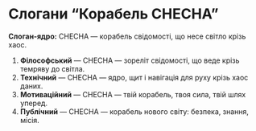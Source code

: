 # Слогани “Корабель CHECHA”

**Слоган‑ядро:** CHECHA — корабель свідомості, що несе світло крізь хаос.

1) **Філософський** — CHECHA — зореліт свідомості, що веде крізь темряву до світла.
2) **Технічний** — CHECHA — ядро, щит і навігація для руху крізь хаос даних.
3) **Мотиваційний** — CHECHA — твій корабель, твоя сила, твій шлях уперед.
4) **Публічний** — CHECHA — корабель нового світу: безпека, знання, місія.
